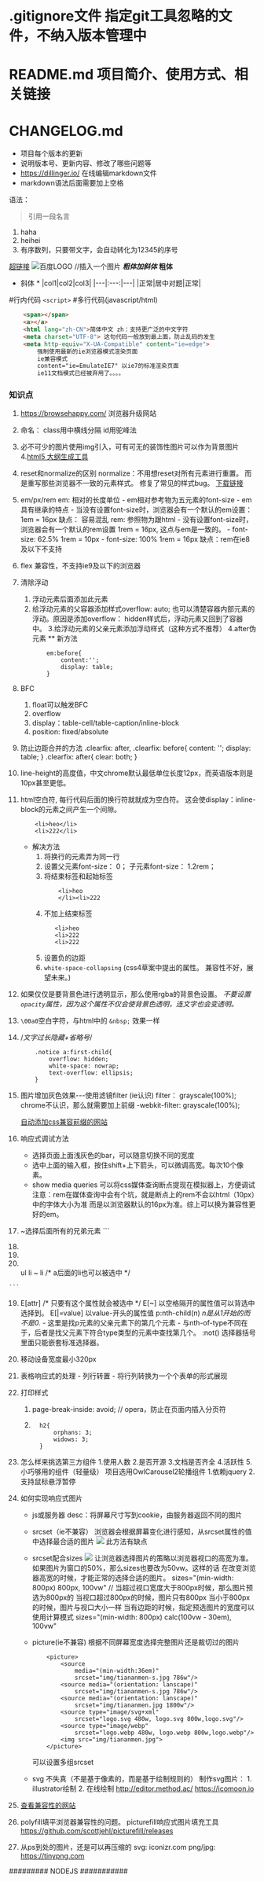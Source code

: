 
# .gitignore文件 指定git工具忽略的文件，不纳入版本管理中
# README.md 项目简介、使用方式、相关链接
# CHANGELOG.md 
  - 项目每个版本的更新
  - 说明版本号、更新内容、修改了哪些问题等
  - https://dillinger.io/ 在线编辑markdown文件
  - markdown语法后面需要加上空格

语法：
 > 引用一段名言
 1. haha 
 1. heihei 
 1. 有序数列，只要带文字，会自动转化为12345的序号

[超链接](https://dillinger.io/)
![百度LOGO](https://dillinger.io/)  //插入一个图片
***粗体加斜体***
**粗体** 
* 斜体 *
|col1|col2|col3|
|---|:---:|---|
|正常|居中对题|正常|

#行内代码
`<script>`
#多行代码(javascript/html)
```html
    <span></span>
    <a></a>   
    <html lang="zh-CN">简体中文 zh：支持更广泛的中文字符 
    <meta charset="UTF-8"> 这句代码一般放到最上面，防止乱码的发生
    <meta http-equiv="X-UA-Compatible" content="ie=edge"> 
        强制使用最新的ie浏览器模式渲染页面
        ie兼容模式
        content="ie=EmulateIE7" 以ie7的标准渲染页面
        ie11文档模式已经被弃用了。。。。

```
### 知识点
1. https://browsehappy.com/ 浏览器升级网站
2. 命名： class用中横线分隔 id用驼峰法
3. 必不可少的图片使用img引入，可有可无的装饰性图片可以作为背景图片
4.[html5 大纲生成工具](https://gsnedders.html5.org/outliner/)
5. reset和normalize的区别
    normalize：不用想reset对所有元素进行重置。
               而是重写那些浏览器不一致的元素样式。
               修复了常见的样式bug。
    [下载链接](http://necolas.github.io/normalize.css/)

6. em/px/rem
    em: 相对的长度单位
        - em相对参考物为五元素的font-size
        - em具有继承的特点
        - 当没有设置font-size时，浏览器会有一个默认的em设置：
          1em = 16px
        缺点： 容易混乱
    rem: 参照物为跟html
        - 没有设置font-size时，浏览器会有一个默认的rem设置
            1rem = 16px, 这点与em是一致的。
        - font-size: 62.5% 1rem = 10px
        - font-size: 100%  1rem = 16px
        缺点：rem在ie8及以下不支持
7. flex
    兼容性，不支持ie9及以下的浏览器

8. 清除浮动
    1. 浮动元素后面添加此元素<div style="clear:both"></div>
    2. 给浮动元素的父容器添加样式overflow: auto; 也可以清楚容器内部元素的浮动。原因是添加overflow：       hidden样式后，浮动元素又回到了容器中。
    3.给浮动元素的父亲元素添加浮动样式（这种方式不推荐）
    4.after伪元素
    ** 新方法
        ```
            em:before{
                content:'';
                display: table;
            }
        ```
9. BFC
    1. float可以触发BFC
    2. overflow
    3. display：table-cell/table-caption/inline-block
    4. position: fixed/absolute
10. 防止边距合并的方法
    .clearfix: after,
    .clearfix: before{
        content: '';
        display: table;
    }
    .clearfix: after{
        clear: both;
    }
11. line-height的高度值，中文chrome默认最低单位长度12px，而英语版本则是10px甚至更低。
12. html空白符, 每行代码后面的换行符就就成为空白符。 这会使display：inline-block的元素之间产生一个间隙。
    ```
        <li>heo</li>
        <li>222</li>
    ```
    - 解决方法
        1. 将换行的元素弄为同一行
        2. 设置父元素font-size： 0； 子元素font-size： 1.2rem；
        3. 将结束标签和起始标签
            ```
                <li>heo
                </li><li>222
             ```
        4. 不加上结束标签
             ```
                <li>heo
                <li>222
                <li>222
            ```
        5. 设置负的边距
        6. `white-space-collapsing` (css4草案中提出的属性。 兼容性不好，展望未来。)

13. 如果仅仅是要背景色进行透明显示，那么使用rgba的背景色设置。
    *不要设置`opacity`属性，因为这个属性不仅会使背景色透明，连文字也会变透明。*
14. `\00a0`空白字符，与html中的 `&nbsp;` 效果一样 
15. /*文字过长隐藏+省略号*/
    ```
        .notice a:first-child{ 
            overflow: hidden;
            white-space: nowrap;
            text-overflow: ellipsis;
        }
    ```
16. 图片增加灰色效果---使用滤镜filter (ie认识)
        filter： grayscale(100%);
    chrome不认识，那么就需要加上前缀
        -webkit-filter: grayscale(100%);

    [自动添加css兼容前缀的网站](http://autoprefixer.github.io/)

17. 响应式调试方法 
    - 选择页面上面浅灰色的bar，可以随意切换不同的宽度
    - 选中上面的输入框，按住shift+上下箭头，可以微调高宽。每次10个像素。
    - show media queries 可以将css媒体查询断点提现在模拟器上，方便调试
    注意：rem在媒体查询中会有个坑，就是断点上的rem不会以html（10px）中的字体大小为准
    而是以浏览器默认的16px为准。综上可以换为兼容性更好的em。
 18.  ~选择后面所有的兄弟元素
    ```
        <li></li>
        <li></li>
        <a></a>
        <li></li>
        ul li ~ li  /* a后面的li也可以被选中 */
    ```
19. E[attr] /* 只要有这个属性就会被选中 */
    E[~] 以空格隔开的属性值可以背选中选择到。
    E[|=value] 以value-开头的属性值
    p:nth-child(n) *n是从1开始的而不是0.*
        - 这里是找p元素的父亲元素下的第几个元素
        - 与nth-of-type不同在于，后者是找父元素下符合type类型的元素中查找第几个。
    :not() 选择器括号里面只能嵌套标准选择器。
20. 移动设备宽度最小320px
21. 表格响应式的处理 
        - 列行转置
        - 将行列转换为一个个表单的形式展现

22. 打印样式 
    1. page-break-inside: avoid; // opera，防止在页面内插入分页符
    2. ``` // 不让标题和内容分开
         h2{
             orphans: 3;
             widows: 3; 
         }
        ```
23. 怎么样来挑选第三方组件
    1.使用人数
    2.是否开源
    3.文档是否齐全
    4.活跃性
    5.小巧够用的组件（轻量级）
    项目选用OwlCarousel2轮播组件
        1.依赖jquery
        2.支持鼠标悬浮暂停

24. 如何实现响应式图片
    - js或服务器
        desc：将屏幕尺寸写到cookie，由服务器返回不同的图片
    - srcset（ie不兼容）
        浏览器会根据屏幕变化进行感知，从srcset属性的值中选择最合适的图片
        <img src="img/480.png" srcset="img/480.png 480w, img/800.png 800w, img/1600.png 1600w">
        此方法有缺点
    - srcset配合sizes
        <img src="img/480.png"
         srcset="img/480.png 480w, img/800.png 800w, img/1600.png 1600w"
         sizes="100vw"> 让浏览器选择图片的策略以浏览器视口的高宽为准。
         如果图片为窗口的50%，那么sizes也要改为50vw。这样的话
         在改变浏览器高宽的时候，才能正常的选择合适的图片。
         sizes="(min-width: 800px) 800px, 100vw" // 当超过视口宽度大于800px时候，那么图片预选为800px的
         当视口超过800px的时候，图片只有800px 当小于800px的时候，图片与视口大小一样
            当有边距的时候，指定预选图片的宽度可以使用计算模式
            sizes="(min-width: 800px) calc(100vw - 30em), 100vw" 

    - picture(ie不兼容)
        根据不同屏幕宽度选择完整图片还是裁切过的图片
        ```
            <picture>
                <source 
                    media="(min-width:36em)"
                    srcset="img/tiananmen-s.jpg 786w"/>
                <source media="(orientation: lanscape)"
                    srcset="img/tiananmen-s.jpg 786w"/>
                <source media="(orientation: lanscape)"
                    srcset="img/tiananmen.jpg 1800w"/>
                <source type="image/svg+xml"
                    srcset="logo.svg 480w, logo.svg 800w,logo.svg"/>
                <source type="image/webp"
                    srcset="logo.webp 480w, logo.webp 800w,logo.webp"/>
                <img src="img/tiananmen.jpg">
            </picture>
        ```
        可以设置多组srcset
    - svg
        不失真（不是基于像素的，而是基于绘制规则的）
        制作svg图片：
            1. illustrator绘制
            2. 在线绘制
                http://editor.method.ac/
                https://icomoon.io   

25. [查看兼容性的网站](https://www.caniuse.com)
26. polyfill填平浏览器兼容性的问题。
    picturefill响应式图片填充工具
    https://github.com/scottjehl/picturefill/releases
27. 从ps到处的图片，还是可以再压缩的
    svg: iconizr.com
    png/jpg: https://tinypng.com


######### NODEJS ###########
